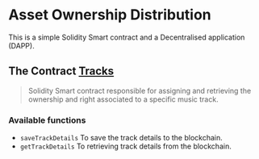 # Asset Ownership Distribution

This is a simple Solidity Smart contract and a Decentralised application (DAPP).

## The Contract [Tracks](contracts/Tracks.sol)
> Solidity Smart contract responsible for assigning and retrieving the ownership and right associated to a specific music track.

### Available functions
- `saveTrackDetails` To save the track details to the blockchain.
- `getTrackDetails` To retrieving track details from the blockchain.
